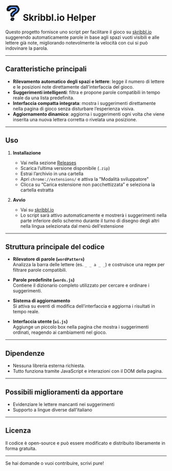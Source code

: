 # ![logo](/icons/icon48.png) Skribbl.io Helper

Questo progetto fornisce uno script per facilitare il gioco su [skribbl.io](https://skribbl.io/) suggerendo automaticamente parole in base agli spazi vuoti visibili e alle lettere già note, migliorando notevolmente la velocità con cui si può indovinare la parola.

---

## Caratteristiche principali

- **Rilevamento automatico degli spazi e lettere**: legge il numero di lettere e le posizioni note direttamente dall'interfaccia del gioco.
- **Suggerimenti intelligenti**: filtra e propone parole compatibili in tempo reale da una lista predefinita.
- **Interfaccia compatta integrata**: mostra i suggerimenti direttamente nella pagina di gioco senza disturbare l’esperienza visiva.
- **Aggiornamento dinamico**: aggiorna i suggerimenti ogni volta che viene inserita una nuova lettera corretta o rivelata una posizione.

---

## Uso

1. **Installazione**

   - Vai nella sezione [Releases](https://github.com/GRgabrix/Skribbl.io-Helper/releases)
   - Scarica l’ultima versione disponibile (`.zip`)
   - Estrai l’archivio in una cartella
   - Apri `chrome://extensions/` e attiva la "Modalità sviluppatore"
   - Clicca su “Carica estensione non pacchettizzata” e seleziona la cartella estratta

2. **Avvio**

   - Vai su [skribbl.io](https://skribbl.io/)
   - Lo script sarà attivo automaticamente e mostrerà i suggerimenti nella parte inferiore dello schermo durante il turno di disegno degli altri nella lingua selezionata dal menù dell'estensione

---

## Struttura principale del codice

- **Rilevatore di parole (`wordPattern`)**  
  Analizza la barra delle lettere (es. `_ _ a _ _`) e costruisce una regex per filtrare parole compatibili.

- **Parole predefinite (`words.js`)**  
  Contiene il dizionario completo utilizzato per cercare e ordinare i suggerimenti.

- **Sistema di aggiornamento**  
  Si attiva su eventi di modifica dell’interfaccia e aggiorna i risultati in tempo reale.

- **Interfaccia utente (`ui.js`)**  
  Aggiunge un piccolo box nella pagina che mostra i suggerimenti ordinati, reagendo ai cambiamenti nel gioco.

---

## Dipendenze

- Nessuna libreria esterna richiesta.  
- Tutto funziona tramite JavaScript e interazioni con il DOM della pagina.

---

## Possibili miglioramenti da apportare

- Evidenziare le lettere mancanti nei suggerimenti
- Supporto a lingue diverse dall’italiano

---

## Licenza

Il codice è open-source e può essere modificato e distribuito liberamente in forma gratuita.

---

Se hai domande o vuoi contribuire, scrivi pure!
